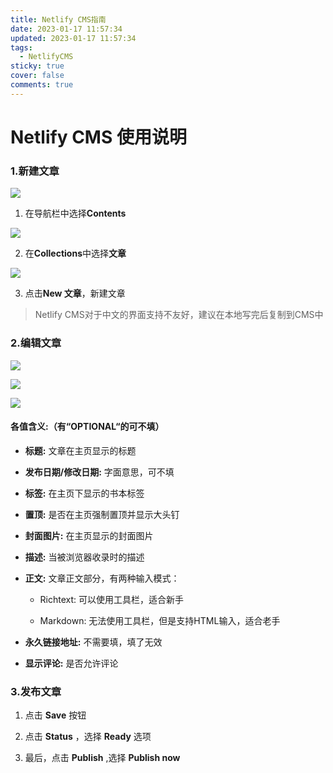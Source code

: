 ```yaml
---
title: Netlify CMS指南
date: 2023-01-17 11:57:34
updated: 2023-01-17 11:57:34
tags:
  - NetlifyCMS
sticky: true
cover: false
comments: true
---
```

# Netlify CMS 使用说明

### 1.新建文章

![](https://pic.imgdb.cn/item/63c60d38be43e0d30e4972a6.jpg)

1. 在导航栏中选择**Contents**
  
  ![](https://pic.imgdb.cn/item/63c60e5fbe43e0d30e4ad609.jpg)
  
2. 在**Collections**中选择**文章**
  
  ![](file://C:\Users\ayingsh\AppData\Roaming\marktext\images\2023-01-17-10-57-47-image.png)
  
3. 点击**New 文章**，新建文章
  
  > Netlify CMS对于中文的界面支持不友好，建议在本地写完后复制到CMS中
  

### 2.编辑文章

![](https://pic.imgdb.cn/item/63c60f90be43e0d30e4cb1b3.jpg)

![](https://pic.imgdb.cn/item/63c6101bbe43e0d30e4d8d2a.jpg)

![](https://pic.imgdb.cn/item/63c6103dbe43e0d30e4dbf8f.jpg)

#### 各值含义:（有“OPTIONAL“的可不填）

- **标题:** 文章在主页显示的标题
  
- **发布日期/修改日期:** 字面意思，可不填
  
- **标签:** 在主页下显示的书本标签
  
- **置顶:** 是否在主页强制置顶并显示大头钉
  
- **封面图片:** 在主页显示的封面图片
  
- **描述:** 当被浏览器收录时的描述
  
- **正文:** 文章正文部分，有两种输入模式：
  
  - Richtext: 可以使用工具栏，适合新手
    
  - Markdown: 无法使用工具栏，但是支持HTML输入，适合老手
    
- **永久链接地址:** 不需要填，填了无效
  
- **显示评论:** 是否允许评论
  

### 3.发布文章

1. 点击 **Save** 按钮

2. 点击 **Status** ，选择 **Ready** 选项
  
3. 最后，点击 **Publish** ,选择 **Publish now**